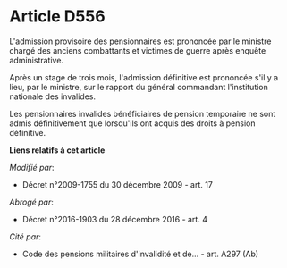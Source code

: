 # Article D556

L'admission provisoire des pensionnaires est prononcée par le       ministre chargé des anciens combattants et victimes de
guerre après enquête administrative. 

Après un stage de trois mois, l'admission définitive est prononcée s'il y a lieu, par le ministre, sur le rapport du général
commandant l'institution nationale des invalides. 

Les pensionnaires invalides bénéficiaires de pension temporaire ne sont admis définitivement que lorsqu'ils ont acquis des
droits à pension définitive.

**Liens relatifs à cet article**

_Modifié par_:

  - Décret n°2009-1755 du 30 décembre 2009 - art. 17

_Abrogé par_:

  - Décret n°2016-1903 du 28 décembre 2016 - art. 4

_Cité par_:

  - Code des pensions militaires d'invalidité et de... - art. A297 (Ab)
